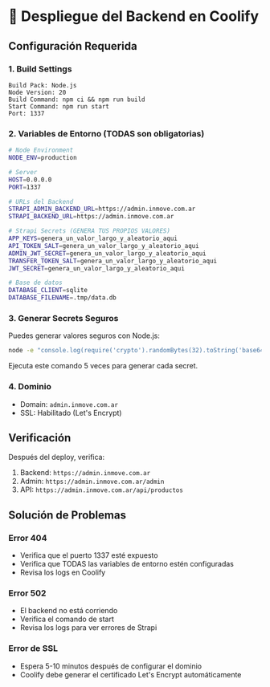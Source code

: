 # 🚀 Despliegue del Backend en Coolify

## Configuración Requerida

### 1. Build Settings
```
Build Pack: Node.js
Node Version: 20
Build Command: npm ci && npm run build
Start Command: npm run start
Port: 1337
```

### 2. Variables de Entorno (TODAS son obligatorias)

```bash
# Node Environment
NODE_ENV=production

# Server
HOST=0.0.0.0
PORT=1337

# URLs del Backend
STRAPI_ADMIN_BACKEND_URL=https://admin.inmove.com.ar
STRAPI_BACKEND_URL=https://admin.inmove.com.ar

# Strapi Secrets (GENERA TUS PROPIOS VALORES)
APP_KEYS=genera_un_valor_largo_y_aleatorio_aqui
API_TOKEN_SALT=genera_un_valor_largo_y_aleatorio_aqui
ADMIN_JWT_SECRET=genera_un_valor_largo_y_aleatorio_aqui
TRANSFER_TOKEN_SALT=genera_un_valor_largo_y_aleatorio_aqui
JWT_SECRET=genera_un_valor_largo_y_aleatorio_aqui

# Base de datos
DATABASE_CLIENT=sqlite
DATABASE_FILENAME=.tmp/data.db
```

### 3. Generar Secrets Seguros

Puedes generar valores seguros con Node.js:

```bash
node -e "console.log(require('crypto').randomBytes(32).toString('base64'))"
```

Ejecuta este comando 5 veces para generar cada secret.

### 4. Dominio
- Domain: `admin.inmove.com.ar`
- SSL: Habilitado (Let's Encrypt)

## Verificación

Después del deploy, verifica:

1. Backend: `https://admin.inmove.com.ar`
2. Admin: `https://admin.inmove.com.ar/admin`
3. API: `https://admin.inmove.com.ar/api/productos`

## Solución de Problemas

### Error 404
- Verifica que el puerto 1337 esté expuesto
- Verifica que TODAS las variables de entorno estén configuradas
- Revisa los logs en Coolify

### Error 502
- El backend no está corriendo
- Verifica el comando de start
- Revisa los logs para ver errores de Strapi

### Error de SSL
- Espera 5-10 minutos después de configurar el dominio
- Coolify debe generar el certificado Let's Encrypt automáticamente


